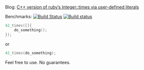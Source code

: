 Blog: [C++ version of ruby’s Integer::times via user-defined literals](https://ledentsov.de/2016/12/10/cpp-version-ruby-42-times-via-user-defined-literals/)

Benchmarks: [![Build Status](https://travis-ci.org/d-led/cpp_declarative_times.svg?branch=master)](https://travis-ci.org/d-led/cpp_declarative_times) [![Build status](https://ci.appveyor.com/api/projects/status/y7jvewdraaw3s2o0/branch/master?svg=true)](https://ci.appveyor.com/project/d-led/cpp-declarative-times/branch/master)

```cpp
42_times([]{
    do_something();
});
```

or

```cpp
42_times(do_something);
```

Feel free to use. No guarantees.
